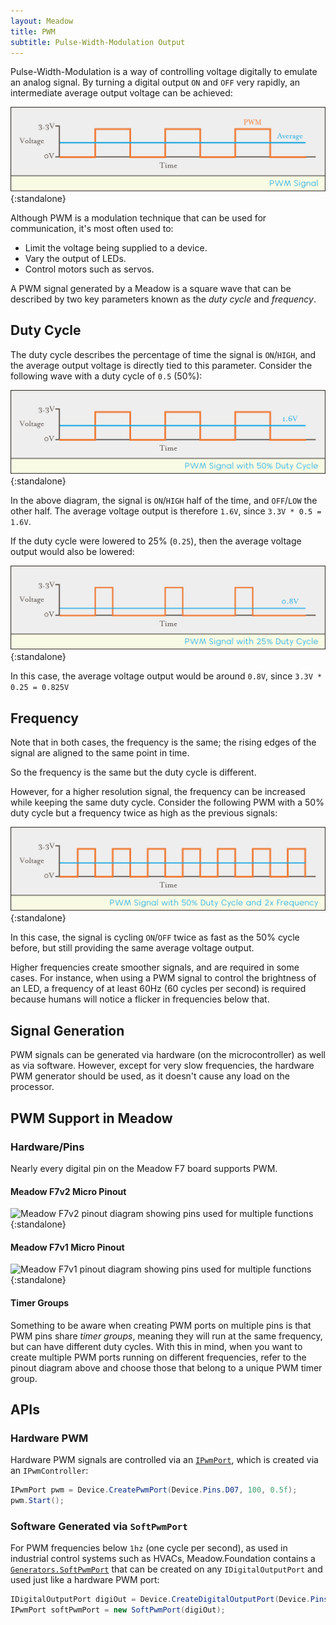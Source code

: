 ```yaml
---
layout: Meadow
title: PWM
subtitle: Pulse-Width-Modulation Output
---
```


Pulse-Width-Modulation is a way of controlling voltage digitally to emulate an analog signal. By turning a digital output `ON` and `OFF` very rapidly, an intermediate average output voltage can be achieved:

![Illustration of a PWM signal changing between 0V and 3.3V at regular intervals](PWM_Signal.svg){:standalone}

Although PWM is a modulation technique that can be used for communication, it's most often used to:

- Limit the voltage being supplied to a device.
- Vary the output of LEDs.
- Control motors such as servos.

A PWM signal generated by a Meadow is a square wave that can be described by two key parameters known as the _duty cycle_ and _frequency_.

## Duty Cycle

The duty cycle describes the percentage of time the signal is `ON`/`HIGH`, and the average output voltage is directly tied to this parameter. Consider the following wave with a duty cycle of `0.5` (50%):

![Illustration of a PWM signal at 50% duty cycle between 0V and 3.3V, averaging half that voltage (1.6V).](50p_PWM_Signal.svg){:standalone}

In the above diagram, the signal is `ON`/`HIGH` half of the time, and `OFF`/`LOW` the other half. The average voltage output is therefore `1.6V`, since `3.3V * 0.5 = 1.6V`.

If the duty cycle were lowered to 25% (`0.25`), then the average voltage output would also be lowered:

![Illustration of a PWM signal at 25% duty cycle between 0V and 3.3V, averaging one quarter that voltage (0.8V).](25p_PWM_Signal.svg){:standalone}

In this case, the average voltage output would be around `0.8V`, since `3.3V * 0.25 = 0.825V`

## Frequency

Note that in both cases, the frequency is the same; the rising edges of the signal are aligned to the same point in time.

So the frequency is the same but the duty cycle is different.

However, for a higher resolution signal, the frequency can be increased while keeping the same duty cycle. Consider the following PWM with a 50% duty cycle but a frequency twice as high as the previous signals:

![Illustration of a PWM signal at 50% duty cycle between 0V and 3.3V, but twice the frequency, still averaging one half that voltage (1.6V)](50p_2xF_PWM_Signal.svg){:standalone}

In this case, the signal is cycling `ON`/`OFF` twice as fast as the 50% cycle before, but still providing the same average voltage output.

Higher frequencies create smoother signals, and are required in some cases. For instance, when using a PWM signal to control the brightness of an LED, a frequency of at least 60Hz (60 cycles per second) is required because humans will notice a flicker in frequencies below that.

## Signal Generation

PWM signals can be generated via hardware (on the microcontroller) as well as via software. However, except for very slow frequencies, the hardware PWM generator should be used, as it doesn't cause any load on the processor.

## PWM Support in Meadow

### Hardware/Pins

Nearly every digital pin on the Meadow F7 board supports PWM.

#### Meadow F7v2 Micro Pinout

![Meadow F7v2 pinout diagram showing pins used for multiple functions](/Common_Files/Meadow_F7v2_Micro_Pinout.svg){:standalone}

#### Meadow F7v1 Micro Pinout

![Meadow F7v1 pinout diagram showing pins used for multiple functions](/Common_Files/Meadow_F7_Micro_Pinout.svg){:standalone}

#### Timer Groups

Something to be aware when creating PWM ports on multiple pins is that PWM pins share _timer groups_, meaning they will run at the same frequency, but can have different duty cycles. With this in mind, when you want to create multiple PWM ports running on different frequencies, refer to the pinout diagram above and choose those that belong to a unique PWM timer group.

## APIs

### Hardware PWM

Hardware PWM signals are controlled via an [`IPwmPort`](/docs/api/Meadow/Meadow.Hardware.IPwmPort.html), which is created via an `IPwmController`:

```csharp
IPwmPort pwm = Device.CreatePwmPort(Device.Pins.D07, 100, 0.5f);
pwm.Start();
```

### Software Generated via `SoftPwmPort`

For PWM frequencies below `1hz` (one cycle per second), as used in industrial control systems such as HVACs, Meadow.Foundation contains a [`Generators.SoftPwmPort`](http://beta-developer.wildernesslabs.co/docs/api/Meadow.Foundation/Meadow.Foundation.Generators.SoftPwmPort.html) that can be created on any  `IDigitalOutputPort` and used just like a hardware PWM port:

```csharp
IDigitalOutputPort digiOut = Device.CreateDigitalOutputPort(Device.Pins.D00);
IPwmPort softPwmPort = new SoftPwmPort(digiOut); 
```